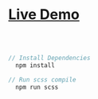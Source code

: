 # [Live Demo](https://cihatdev.github.io/fashion-blog/)

<br>

```javascript

// Install Dependencies
  npm install

// Run scss compile
  npm run scss

```
